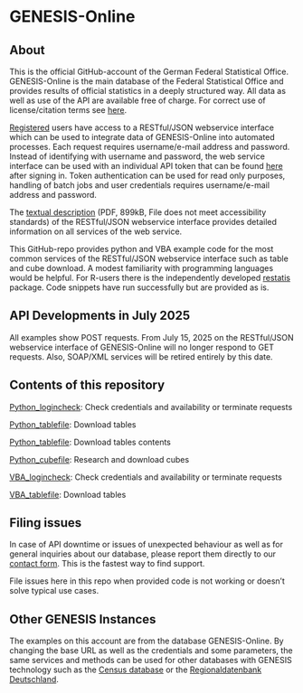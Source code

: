 # GENESIS-Online
## About
This is the official GitHub-account of the German Federal Statistical Office. GENESIS-Online is the main database of the Federal Statistical Office and provides results of official statistics in a deeply structured way. All data as well as use of the API are available free of charge. For correct use of license/citation terms see <a href="https://www-genesis.destatis.de/datenbank/online#modal=imprint" target="_blank">here</a>.

[Registered](https://www-genesis.destatis.de/datenbank/online/#modal=login,register) users have access to a RESTful/JSON webservice interface which can be used to integrate data of GENESIS-Online into automated processes. Each request requires username/e-mail address and password. Instead of identifying with username and password, the web service interface can be used with an individual API token that can be found [here](https://www-genesis.destatis.de/datenbank/online/#modal=web-service-api) after signing in. Token authentication can be used for read only purposes, handling of batch jobs and user credentials requires username/e-mail address and password.

The [textual description](https://www-genesis.destatis.de/datenbank/online/docs/GENESIS-Webservices_Introduction.pdf) (PDF, 899kB, File does not meet accessibility standards) of the RESTful/JSON webservice interface provides detailed information on all services of the web service.

This GitHub-repo provides python and VBA example code for the most common services of the RESTful/JSON webservice interface such as table and cube download. A modest familiarity with programming languages would be helpful. For R-users there is the independently developed [restatis](https://github.com/CorrelAid/restatis) package. Code snippets have run successfully but are provided as is.

## API Developments in July 2025
All examples show POST requests. From July 15, 2025 on the RESTful/JSON webservice interface of GENESIS-Online will no longer respond to GET requests. Also, SOAP/XML services will be retired entirely by this date.

## Contents of this repository
[Python_logincheck](https://github.com/StatistischesBundesamt/GENESIS-Online/blob/main/python_logincheck.ipynb): Check credentials and availability or terminate requests

[Python_tablefile](https://github.com/StatistischesBundesamt/GENESIS-Online/blob/main/python_tablefile.ipynb): Download tables

[Python_tablefile](https://github.com/StatistischesBundesamt/GENESIS-Online/blob/main/python_tablefile_contents.ipynb): Download tables contents

[Python_cubefile](https://github.com/StatistischesBundesamt/GENESIS-Online/blob/main/python_cubefile.ipynb): Research and download cubes

[VBA_logincheck](https://github.com/StatistischesBundesamt/GENESIS-Online/blob/main/vba_logincheck.ipynb): Check credentials and availability or terminate requests

[VBA_tablefile](https://github.com/StatistischesBundesamt/GENESIS-Online/blob/main/vba_tablefile.ipynb): Download tables

## Filing issues
In case of API downtime or issues of unexpected behaviour as well as for general inquiries about our database, please report them directly to our [contact form](https://www.destatis.de/DE/Service/Kontakt/Genesis/Servicekontakt-GENESIS.html). This is the fastest way to find support. 

File issues here in this repo when provided code is not working or doesn’t solve typical use cases. 

## Other GENESIS Instances
The examples on this account are from the database GENESIS-Online. By changing the base URL as well as the credentials and some parameters, the same services and methods can be used for other databases with GENESIS technology such as the [Census database](https://ergebnisse.zensus2022.de/datenbank/online/#modal=web-service-api) or the [Regionaldatenbank Deutschland](https://www.regionalstatistik.de/genesis/online?Menu=Webservice).
